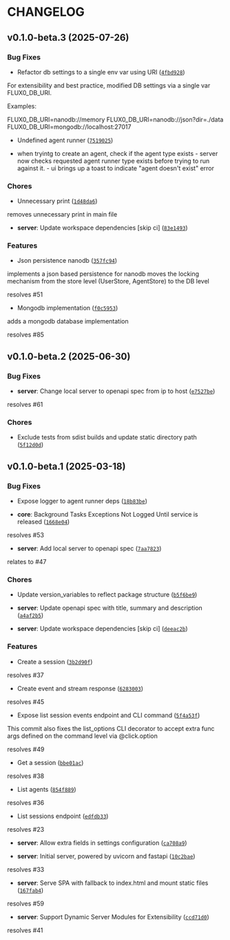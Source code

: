 # CHANGELOG


## v0.1.0-beta.3 (2025-07-26)

### Bug Fixes

- Refactor db settings to a single env var using URI
  ([`4fbd928`](https://github.com/flux0-ai/flux0/commit/4fbd9283a52d35e50bb2788dbcb708b0e0ec265c))

For extensibility and best practice, modified DB settings via a single var FLUX0_DB_URI.

Examples:

FLUX0_DB_URI=nanodb://memory FLUX0_DB_URI=nanodb://json?dir=./data
  FLUX0_DB_URI=mongodb://localhost:27017

- Undefined agent runner
  ([`7519025`](https://github.com/flux0-ai/flux0/commit/7519025daf87f4401c699463ca0cb473811747c6))

- when tryintg to create an agent, check if the agent type exists - server now checks requested
  agent runner type exists before trying to run against it. - ui brings up a toast to indicate
  "agent doesn't exist" error

### Chores

- Unnecessary print
  ([`1d48da6`](https://github.com/flux0-ai/flux0/commit/1d48da66d8df5baee2bf6bb9d50aa55568d4cb97))

removes unnecessary print in main file

- **server**: Update workspace dependencies [skip ci]
  ([`83e1493`](https://github.com/flux0-ai/flux0/commit/83e1493b67b7b1ed45d990443d1b0304e869dd81))

### Features

- Json persistence nanodb
  ([`357fc94`](https://github.com/flux0-ai/flux0/commit/357fc943c879c18344a58e14e2914be294802a2b))

implements a json based persistence for nanodb moves the locking mechanism from the store level
  (UserStore, AgentStore) to the DB level

resolves #51

- Mongodb implementation
  ([`f0c5953`](https://github.com/flux0-ai/flux0/commit/f0c5953223a48cac07be7e7e3e755da5ffc6a85b))

adds a mongodb database implementation

resolves #85


## v0.1.0-beta.2 (2025-06-30)

### Bug Fixes

- **server**: Change local server to openapi spec from ip to host
  ([`e7527be`](https://github.com/flux0-ai/flux0/commit/e7527be7757240fff0f6384ea872044feec3028d))

resolves #61

### Chores

- Exclude tests from sdist builds and update static directory path
  ([`5f12d0d`](https://github.com/flux0-ai/flux0/commit/5f12d0dc3c711157ad8a4cf847233d42db08dd59))


## v0.1.0-beta.1 (2025-03-18)

### Bug Fixes

- Expose logger to agent runner deps
  ([`18b83be`](https://github.com/flux0-ai/flux0/commit/18b83be7938cde2fc75c09f1de1767c1f6b45b94))

- **core**: Background Tasks Exceptions Not Logged Until service is released
  ([`1668e04`](https://github.com/flux0-ai/flux0/commit/1668e04b114fa8ce11d42f60326ab57f77fd8659))

resolves #53

- **server**: Add local server to openapi spec
  ([`7aa7823`](https://github.com/flux0-ai/flux0/commit/7aa78232209ebf7e5cb9bcf2d19af08228735e55))

relates to #47

### Chores

- Update version_variables to reflect package structure
  ([`b5f6be9`](https://github.com/flux0-ai/flux0/commit/b5f6be9f1c294a2cf20335b392fb8da51d0982d6))

- **server**: Update openapi spec with title, summary and description
  ([`a4af2b5`](https://github.com/flux0-ai/flux0/commit/a4af2b57ce4bb506bf48cfcccd37db406dcde0dc))

- **server**: Update workspace dependencies [skip ci]
  ([`deeac2b`](https://github.com/flux0-ai/flux0/commit/deeac2b9b9b0c981a007593e69c39772dcd4d005))

### Features

- Create a session
  ([`3b2d90f`](https://github.com/flux0-ai/flux0/commit/3b2d90f9ac4d47b2e86e6009620857a66af64a0e))

resolves #37

- Create event and stream response
  ([`6283003`](https://github.com/flux0-ai/flux0/commit/6283003fccdec739048bee4d1da046925cd0f8b1))

resolves #45

- Expose list session events endpoint and CLI command
  ([`5f4a53f`](https://github.com/flux0-ai/flux0/commit/5f4a53f78f01f367a131b0ecb0e607b9596cb681))

This commit also fixes the list_options CLI decorator to accept extra func args defined on the
  command level via @click.option

resolves #49

- Get a session
  ([`bbe01ac`](https://github.com/flux0-ai/flux0/commit/bbe01ac1ab05a5f6ad52aefb3273d35aa5fcbc68))

resolves #38

- List agents
  ([`854f889`](https://github.com/flux0-ai/flux0/commit/854f8891b83cbf196b7ff476091da80268751508))

resolves #36

- List sessions endpoint
  ([`edfdb33`](https://github.com/flux0-ai/flux0/commit/edfdb33a6b9de83a8e5c4b0abef5d29cfccf1c6c))

resolves #23

- **server**: Allow extra fields in settings configuration
  ([`ca708a9`](https://github.com/flux0-ai/flux0/commit/ca708a98b4f17370375f879731617d9d87be10ee))

- **server**: Initial server, powered by uvicorn and fastapi
  ([`10c2bae`](https://github.com/flux0-ai/flux0/commit/10c2baee036880fb1e787b014f1f794fd3a23740))

resolves #33

- **server**: Serve SPA with fallback to index.html and mount static files
  ([`167fab4`](https://github.com/flux0-ai/flux0/commit/167fab4606ffdbd22745733b217c891cdd7ab621))

resolves #59

- **server**: Support Dynamic Server Modules for Extensibility
  ([`ccd71d0`](https://github.com/flux0-ai/flux0/commit/ccd71d023bb90751868fc002ff2749f275f6d607))

resolves #41
